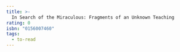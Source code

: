 ```yaml
---
title: >-
  In Search of the Miraculous: Fragments of an Unknown Teaching
rating: 0
isbn: "0156007460"
tags:
  - to-read
---
```


